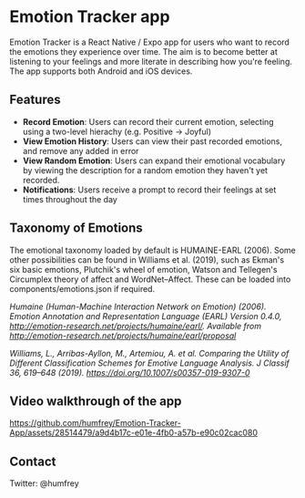# Emotion Tracker app

Emotion Tracker is a React Native / Expo app for users who want to record the emotions they experience over time. The aim is to become better at listening to your feelings and more literate in describing how you're feeling. The app supports both Android and iOS devices.

## Features

- **Record Emotion**: Users can record their current emotion, selecting using a two-level hierachy (e.g. Positive -> Joyful)
- **View Emotion History**: Users can view their past recorded emotions, and remove any added in error
- **View Random Emotion**: Users can expand their emotional vocabulary by viewing the description for a random emotion they haven't yet recorded.
- **Notifications**: Users receive a prompt to record their feelings at set times throughout the day

## Taxonomy of Emotions

The emotional taxonomy loaded by default is HUMAINE-EARL (2006). Some other possibilities can be found in Williams et al. (2019), such as Ekman's six basic emotions, Plutchik's wheel of emotion, Watson and Tellegen's Circumplex theory of affect and WordNet–Affect. These can be loaded into components/emotions.json if required.

_Humaine (Human-Machine Interaction Network on Emotion) (2006). Emotion Annotation and Representation Language (EARL) Version 0.4.0, http://emotion-research.net/projects/humaine/earl/. Available from http://emotion-research.net/projects/humaine/earl/proposal_

_Williams, L., Arribas-Ayllon, M., Artemiou, A. et al. Comparing the Utility of Different Classification Schemes for Emotive Language Analysis. J Classif 36, 619–648 (2019). https://doi.org/10.1007/s00357-019-9307-0_

## Video walkthrough of the app

https://github.com/humfrey/Emotion-Tracker-App/assets/28514479/a9d4b17c-e01e-4fb0-a57b-e90c02cac080

## Contact

Twitter: @humfrey
